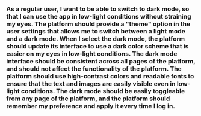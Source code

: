 ### As a regular user, I want to be able to switch to dark mode, so that I can use the app in low-light conditions without straining my eyes. The platform should provide a "theme" option in the user settings that allows me to switch between a light mode and a dark mode. When I select the dark mode, the platform should update its interface to use a dark color scheme that is easier on my eyes in low-light conditions. The dark mode interface should be consistent across all pages of the platform, and should not affect the functionality of the platform. The platform should use high-contrast colors and readable fonts to ensure that the text and images are easily visible even in low-light conditions. The dark mode should be easily toggleable from any page of the platform, and the platform should remember my preference and apply it every time I log in.